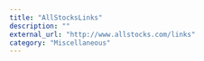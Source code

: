 ```yaml
---
title: "AllStocksLinks"
description: ""
external_url: "http://www.allstocks.com/links"
category: "Miscellaneous"
---
```

